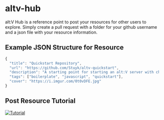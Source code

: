 # altv-hub

alt:V Hub is a reference point to post your resources for other users to explore.
Simply create a pull request with a folder for your github username and a json file with your resource information.

## Example JSON Structure for Resource

```js
{
  "title": "Quickstart Repository",
  "url": "https://github.com/Stuyk/altv-quickstart",
  "description": "A starting point for starting an alt:V server with chat, commands, etc.",
  "tags": ["boilerplate", "javascript", "quickstart"],
  "cover": "https://i.imgur.com/0t0vDFE.jpg"
}
```

## Post Resource Tutorial

[![Tutorial](https://i.imgur.com/VlAvqSU.jpg)](https://www.youtube.com/watch?v=g2HTRdir6qo)
